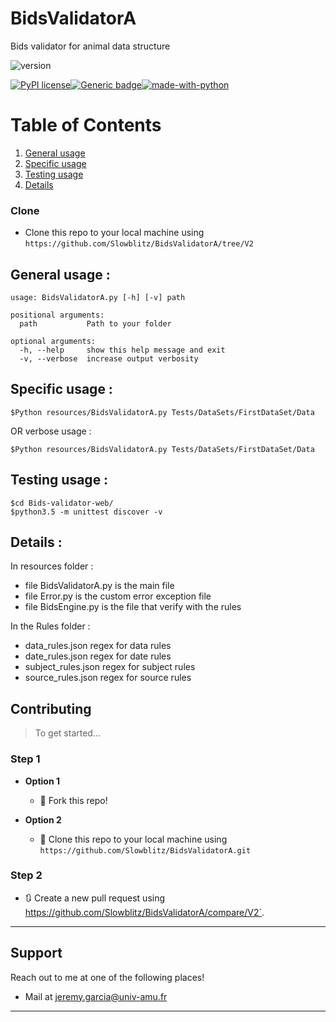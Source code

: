 
# BidsValidatorA
Bids validator for animal  data structure 

![version](https://img.shields.io/badge/version-2-informational)

[![PyPI license](https://img.shields.io/pypi/l/ansicolortags.svg)](https://pypi.python.org/pypi/ansicolortags/)[![Generic badge](https://img.shields.io/badge/build-running-<COLOR>.svg)](https://shields.io/)[![made-with-python](https://img.shields.io/badge/Made%20with-Python-1f425f.svg)](https://www.python.org/)

# Table of Contents
1. [ General usage](#General-usage)
2. [Specific usage](#Specific-usage)
3. [Testing usage](#Testing-usage )
4. [Details](#Details)

### Clone

- Clone this repo to your local machine using `https://github.com/Slowblitz/BidsValidatorA/tree/V2`
## General usage :
```
usage: BidsValidatorA.py [-h] [-v] path

positional arguments:
  path           Path to your folder

optional arguments:
  -h, --help     show this help message and exit
  -v, --verbose  increase output verbosity

```

## Specific usage :

```
$Python resources/BidsValidatorA.py Tests/DataSets/FirstDataSet/Data
```
OR verbose usage  :
```
$Python resources/BidsValidatorA.py Tests/DataSets/FirstDataSet/Data
```

## Testing usage :

```
$cd Bids-validator-web/
$python3.5 -m unittest discover -v
```
## Details :

In resources folder  :

 - file BidsValidatorA.py is the main file 
 - file Error.py is the custom error exception file
 - file BidsEngine.py is the file that verify  with the rules 

In the Rules folder :

 - data_rules.json regex for data rules
 - date_rules.json regex for date rules
 - subject_rules.json regex for subject rules
 - source_rules.json  regex for source rules
## Contributing

> To get started...

### Step 1

- **Option 1**
    - 🍴 Fork this repo!

- **Option 2**
    - 👯 Clone this repo to your local machine using `https://github.com/Slowblitz/BidsValidatorA.git`

### Step 2

- 🔃 Create a new pull request using <a href="https://github.com/Slowblitz/BidsValidatorA/compare/V2" target="_blank">https://github.com/Slowblitz/BidsValidatorA/compare/V2`</a>.

---
 ## Support

Reach out to me at one of the following places!


- Mail at <a href="jeremy.garcia@univ-amu.fr">jeremy.garcia@univ-amu.fr</a>


---

